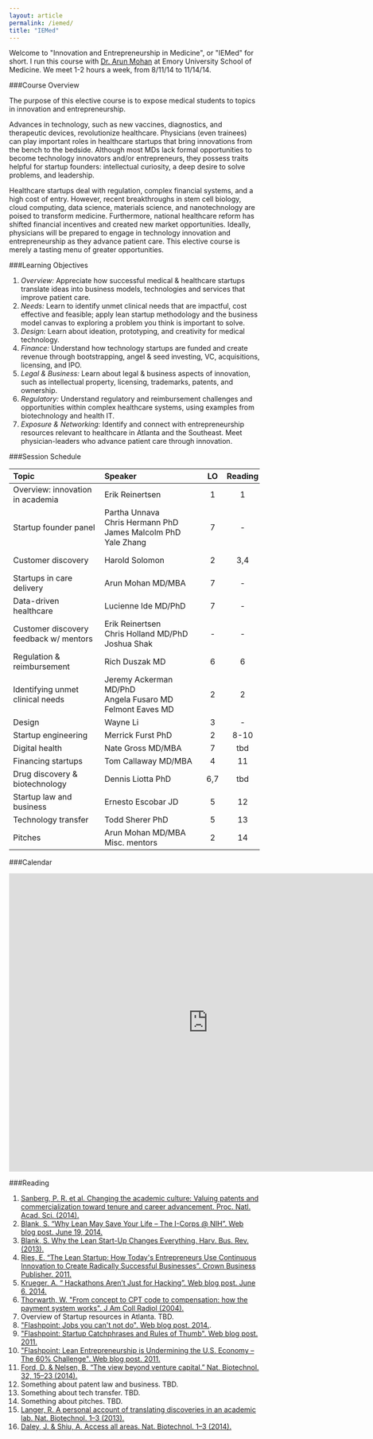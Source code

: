 ```yaml
---
layout: article
permalink: /iemed/
title: "IEMed"
---
```


Welcome to "Innovation and Entrepreneurship in Medicine", or "IEMed" for short. I run this course with [Dr. Arun Mohan](http://apollomd.com/emergency-department-management/emergency-medicine-management/leadership/arun-mohan-md/) at Emory University School of Medicine. We meet 1-2 hours a week, from 8/11/14 to 11/14/14.

###Course Overview

The purpose of this elective course is to expose medical students to topics in innovation and entrepreneurship.

Advances in technology, such as new vaccines, diagnostics, and therapeutic devices, revolutionize healthcare. Physicians (even trainees) can play important roles in healthcare startups that bring innovations from the bench to the bedside. Although most MDs lack formal opportunities to become technology innovators and/or entrepreneurs, they possess traits helpful for startup founders: intellectual curiosity, a deep desire to solve problems, and leadership.

Healthcare startups deal with regulation, complex financial systems, and a high cost of entry. However, recent breakthroughs in stem cell biology, cloud computing, data science, materials science, and nanotechnology are poised to transform medicine. Furthermore, national healthcare reform has shifted financial incentives and created new market opportunities. Ideally, physicians will be prepared to engage in technology innovation and entrepreneurship as they advance patient care. This elective course is merely a tasting menu of greater opportunities.

###Learning Objectives

1. *Overview:* Appreciate how successful medical & healthcare startups translate ideas into business models, technologies and services that improve patient care.
2. *Needs:* Learn to identify unmet clinical needs that are impactful, cost effective and feasible; apply lean startup methodology and the business model canvas to exploring a problem you think is important to solve.
3. *Design:* Learn about ideation, prototyping, and creativity for medical technology.
4. *Finance:* Understand how technology startups are funded and create revenue through bootstrapping, angel & seed investing, VC, acquisitions, licensing, and IPO.
5. *Legal & Business:* Learn about legal & business aspects of innovation, such as intellectual property, licensing, trademarks, patents, and ownership.
6. *Regulatory:* Understand regulatory and reimbursement challenges and opportunities within complex healthcare systems, using examples from biotechnology and health IT.
7. *Exposure & Networking:* Identify and connect with entrepreneurship resources relevant to healthcare in Atlanta and the Southeast. Meet physician-leaders who advance patient care through innovation.

###Session Schedule

Topic&nbsp;&nbsp;&nbsp;&nbsp;&nbsp;&nbsp;&nbsp;&nbsp;&nbsp;&nbsp;&nbsp;&nbsp;&nbsp;&nbsp;&nbsp;&nbsp;&nbsp;&nbsp;&nbsp;&nbsp;&nbsp;&nbsp;&nbsp;&nbsp;&nbsp;&nbsp;&nbsp;&nbsp;&nbsp; | Speaker&nbsp;&nbsp;&nbsp;&nbsp;&nbsp;&nbsp;&nbsp;&nbsp;&nbsp;&nbsp;&nbsp;&nbsp;&nbsp;&nbsp;&nbsp;&nbsp;&nbsp;&nbsp;&nbsp;&nbsp;&nbsp;&nbsp;&nbsp;&nbsp;&nbsp;&nbsp;&nbsp;&nbsp;&nbsp; | LO	| Reading | Date 	   | Time   | Location
--- | --- |:---:|:---:|:---:|:---:|:---:|
Overview: innovation in academia | Erik Reinertsen 	 |	1 |	1			  | Mon 8/25 | 3-4 pm | SoM A355
Startup founder panel 					 | Partha Unnava<br>Chris Hermann PhD<br>James Malcolm PhD<br>Yale Zhang | 7 |		-		| Fri 9/5 | 1-2 pm | SoM A355
Customer discovery		 					 | Harold Solomon  	 | 2  | 3,4	  	| Tue 9/9 | 2-3 pm | HSRB 160
Startups in care delivery				 | Arun Mohan MD/MBA | 7  | -				| Fri 9/12 | 2-3 pm | SoM 353A
Data-driven healthcare				   | Lucienne Ide MD/PhD | 7 | -			| Mon 9/22 | 1-2 pm | SoM 353A
Customer discovery feedback w/ mentors	 | Erik Reinertsen<br>Chris Holland MD/PhD<br>Joshua Shak | - 	| -  | Fri 9/26 | 1-2 pm | SoM 353A
Regulation & reimbursement		 	 | Rich Duszak MD	 	 | 6 	| 6 			| Mon 9/29 | 1-2 pm | SoM 353A
Identifying unmet clinical needs | Jeremy Ackerman MD/PhD<br>Angela Fusaro MD<br>Felmont Eaves MD | 2 | 2 | tbd | tbd | tbd
Design 													 | Wayne Li					 | 3 	| - 			| tbd | tbd | tbd
Startup engineering							 | Merrick Furst PhD | 2 	| 8-10		| tbd | tbd | tbd
Digital health									 | Nate Gross MD/MBA | 7  | tbd			| tbd | tbd | tbd
Financing startups							 | Tom Callaway MD/MBA | 4 | 11 	 	| tbd | tbd | tbd
Drug discovery & biotechnology	 | Dennis Liotta PhD | 6,7 | tbd		| tbd | tbd | tbd
Startup law and business				 | Ernesto Escobar JD | 5 | 12			| tbd | tbd | tbd
Technology transfer							 | Todd Sherer PhD 	 | 5 	| 13			| tbd | tbd | tbd
Pitches													 | Arun Mohan MD/MBA<br>Misc. mentors | 2 | 14 | tbd | tbd | tbd

###Calendar

<iframe src="https://www.google.com/calendar/embed?src=3p4leat7h2r56vqnkbujth4qvc%40group.calendar.google.com&ctz=America/New_York" style="border: 0" width="800" height="600" frameborder="0" scrolling="no"></iframe>

###Reading
1. [Sanberg, P. R. et al. Changing the academic culture: Valuing patents and commercialization toward tenure and career advancement. Proc. Natl. Acad. Sci. (2014).](http://www.ncbi.nlm.nih.gov/pmc/articles/PMC4020064/)
2. [Blank, S. “Why Lean May Save Your Life – The I-Corps @ NIH”. Web blog post. June 19, 2014.](http://steveblank.com/2014/06/19/why-lean-may-save-your-life-the-i-corps-nih/)
3. [Blank, S. Why the Lean Start-Up Changes Everything. Harv. Bus. Rev. (2013).](http://steveblank.com/2013/05/06/free-reprints-of-why-the-lean-startup-changes-everything/)
4. [Ries, E. “The Lean Startup: How Today's Entrepreneurs Use Continuous Innovation to Create Radically Successful Businesses”. Crown Business Publisher. 2011.](http://www.amazon.com/dp/0307887898/?tag=googhydr-20&hvadid=32548561951&hvpos=1t1&hvexid=&hvnetw=g&hvrand=5091541203456127884&hvpone=14.64&hvptwo=&hvqmt=b&hvdev=c&ref=pd_sl_848hom633v_b)
5. [Krueger, A. “ Hackathons Aren’t Just for Hacking”. Web blog post. June 6, 2014.](http://www.wired.com/2012/06/hackathons-arent-just-for-hacking/)
6. [Thorwarth, W. "From concept to CPT code to compensation: how the payment system works". J Am Coll Radiol (2004).](http://www.sciencedirect.com/science/article/pii/S1546144003000206)
7. Overview of Startup resources in Atlanta. TBD.
8. ["Flashpoint: Jobs you can't not do". Web blog post. 2014.](http://flashpoint.gatech.edu/jobs-you-cant-not-do/).
9. ["Flashpoint: Startup Catchphrases and Rules of Thumb". Web blog post. 2011.](http://flashpoint.gatech.edu/startup-catchphrases-and-rules-of-thumb/)
10. ["Flashpoint: Lean Entrepreneurship is Undermining the U.S. Economy – The 60% Challenge". Web blog post. 2011.](http://flashpoint.gatech.edu/lean-entrepreneurship-is-undermining-the-u-s-economy-the-60-challenge-2/)
11. [Ford, D. & Nelsen, B. “The view beyond venture capital.” Nat. Biotechnol. 32, 15–23 (2014).](http://www.nature.com/nbt/journal/v32/n1/full/nbt.2780.html)
12. Something about patent law and business. TBD.
13. Something about tech transfer. TBD.
14. Something about pitches. TBD.
15. [Langer, R. A personal account of translating discoveries in an academic lab. Nat. Biotechnol. 1–3 (2013).](http://www.nature.com/nbt/journal/v31/n6/full/nbt.2609.html)
16. [Daley, J. & Shiu, A. Access all areas. Nat. Biotechnol. 1–3 (2014).](http://www.nature.com/nbt/journal/v32/n7/abs/nbt.2941.html)
